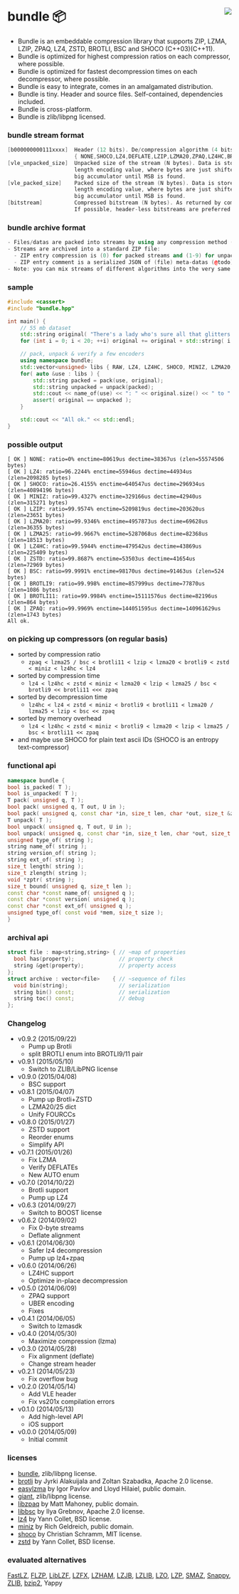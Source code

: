 # bundle :package: <a href="https://travis-ci.org/r-lyeh/bundle"><img src="https://api.travis-ci.org/r-lyeh/bundle.svg?branch=master" align="right" /></a>

- Bundle is an embeddable compression library that supports ZIP, LZMA, LZIP, ZPAQ, LZ4, ZSTD, BROTLI, BSC and SHOCO (C++03)(C++11).
- Bundle is optimized for highest compression ratios on each compressor, where possible.
- Bundle is optimized for fastest decompression times on each decompressor, where possible.
- Bundle is easy to integrate, comes in an amalgamated distribution.
- Bundle is tiny. Header and source files. Self-contained, dependencies included.
- Bundle is cross-platform.
- Bundle is zlib/libpng licensed.

### bundle stream format
```c++
[b000000000111xxxx]  Header (12 bits). De/compression algorithm (4 bits)
                     { NONE,SHOCO,LZ4,DEFLATE,LZIP,LZMA20,ZPAQ,LZ4HC,BROTLI9,ZSTD,LZMA25,BSC,BROTLI11 }.
[vle_unpacked_size]  Unpacked size of the stream (N bytes). Data is stored in a variable
                     length encoding value, where bytes are just shifted and added into a
                     big accumulator until MSB is found.
[vle_packed_size]    Packed size of the stream (N bytes). Data is stored in a variable
                     length encoding value, where bytes are just shifted and added into a
                     big accumulator until MSB is found.
[bitstream]          Compressed bitstream (N bytes). As returned by compressor.
                     If possible, header-less bitstreams are preferred.
```

### bundle archive format
```c++
- Files/datas are packed into streams by using any compression method (see above)
- Streams are archived into a standard ZIP file:
  - ZIP entry compression is (0) for packed streams and (1-9) for unpacked streams.
  - ZIP entry comment is a serialized JSON of (file) meta-datas (@todo).
- Note: you can mix streams of different algorithms into the very same ZIP archive.
```

### sample
```c++
#include <cassert>
#include "bundle.hpp"

int main() {
    // 55 mb dataset
    std::string original( "There's a lady who's sure all that glitters is gold" );
    for (int i = 0; i < 20; ++i) original += original + std::string( i + 1, 32 + i );

    // pack, unpack & verify a few encoders
    using namespace bundle;
    std::vector<unsigned> libs { RAW, LZ4, LZ4HC, SHOCO, MINIZ, LZMA20, LZIP, LZMA25, BROTLI9, BROTLI11, ZSTD, BSC };
    for( auto &use : libs ) {
        std::string packed = pack(use, original);
        std::string unpacked = unpack(packed);
        std::cout << name_of(use) << ": " << original.size() << " to " << packed.size() << " bytes" << std::endl;
        assert( original == unpacked );
    }

    std::cout << "All ok." << std::endl;
}
```

### possible output
```
[ OK ] NONE: ratio=0% enctime=80619us dectime=38367us (zlen=55574506 bytes)
[ OK ] LZ4: ratio=96.2244% enctime=55946us dectime=44934us (zlen=2098285 bytes)
[ OK ] SHOCO: ratio=26.4155% enctime=640547us dectime=296934us (zlen=40894196 bytes)
[ OK ] MINIZ: ratio=99.4327% enctime=329166us dectime=42940us (zlen=315271 bytes)
[ OK ] LZIP: ratio=99.9574% enctime=5209819us dectime=203620us (zlen=23651 bytes)
[ OK ] LZMA20: ratio=99.9346% enctime=4957873us dectime=69628us (zlen=36355 bytes)
[ OK ] LZMA25: ratio=99.9667% enctime=5287068us dectime=82368us (zlen=18513 bytes)
[ OK ] LZ4HC: ratio=99.5944% enctime=479542us dectime=43869us (zlen=225409 bytes)
[ OK ] ZSTD: ratio=99.8687% enctime=53503us dectime=41654us (zlen=72969 bytes)
[ OK ] BSC: ratio=99.9991% enctime=98170us dectime=91463us (zlen=524 bytes)
[ OK ] BROTLI9: ratio=99.998% enctime=857999us dectime=77870us (zlen=1086 bytes)
[ OK ] BROTLI11: ratio=99.9984% enctime=15111576us dectime=82196us (zlen=864 bytes)
[ OK ] ZPAQ: ratio=99.9969% enctime=144051595us dectime=140961629us (zlen=1743 bytes)
All ok.
```

### on picking up compressors (on regular basis)
- sorted by compression ratio
  - `zpaq < lzma25 / bsc < brotli11 < lzip < lzma20 < brotli9 < zstd < miniz < lz4hc < lz4`
- sorted by compression time
  - `lz4 < lz4hc < zstd < miniz < lzma20 < lzip < lzma25 / bsc < brotli9 << brotli11 <<< zpaq`
- sorted by decompression time
  - `lz4hc < lz4 < zstd < miniz < brotli9 < brotli11 < lzma20 / lzma25 < lzip < bsc << zpaq`
- sorted by memory overhead
  - `lz4 < lz4hc < zstd < miniz < brotli9 < lzma20 < lzip < lzma25 / bsc < brotli11 << zpaq`
- and maybe use SHOCO for plain text ascii IDs (SHOCO is an entropy text-compressor)

### functional api
```c++
namespace bundle {
bool is_packed( T );
bool is_unpacked( T );
T pack( unsigned q, T );
bool pack( unsigned q, T out, U in );
bool pack( unsigned q, const char *in, size_t len, char *out, size_t &zlen );
T unpack( T );
bool unpack( unsigned q, T out, U in );
bool unpack( unsigned q, const char *in, size_t len, char *out, size_t &zlen );
unsigned type_of( string );
string name_of( string );
string version_of( string );
string ext_of( string );
size_t length( string );
size_t zlength( string );
void *zptr( string );
size_t bound( unsigned q, size_t len );
const char *const name_of( unsigned q );
const char *const version( unsigned q );
const char *const ext_of( unsigned q );
unsigned type_of( const void *mem, size_t size );
}
```

### archival api
```c++
struct file : map<string,string> { // ~map of properties
  bool has(property);              // property check
  string &get(property);           // property access
};
struct archive : vector<file>    { // ~sequence of files
  void bin(string);                // serialization
  string bin() const;              // serialization
  string toc() const;              // debug
};
```

### Changelog
- v0.9.2 (2015/09/22)
  - Pump up Brotli
  - split BROTLI enum into BROTLI9/11 pair
- v0.9.1 (2015/05/10)
  - Switch to ZLIB/LibPNG license
- v0.9.0 (2015/04/08)
  - BSC support
- v0.8.1 (2015/04/07)
  - Pump up Brotli+ZSTD
  - LZMA20/25 dict
  - Unify FOURCCs
- v0.8.0 (2015/01/27)
  - ZSTD support
  - Reorder enums
  - Simplify API
- v0.7.1 (2015/01/26)
  - Fix LZMA
  - Verify DEFLATEs
  - New AUTO enum
- v0.7.0 (2014/10/22)
  - Brotli support
  - Pump up LZ4
- v0.6.3 (2014/09/27)
  - Switch to BOOST license
- v0.6.2 (2014/09/02)
  - Fix 0-byte streams
  - Deflate alignment
- v0.6.1 (2014/06/30)
  - Safer lz4 decompression
  - Pump up lz4+zpaq
- v0.6.0 (2014/06/26)
  - LZ4HC support
  - Optimize in-place decompression
- v0.5.0 (2014/06/09)
  - ZPAQ support
  - UBER encoding
  - Fixes
- v0.4.1 (2014/06/05)
  - Switch to lzmasdk
- v0.4.0 (2014/05/30)
  - Maximize compression (lzma)
- v0.3.0 (2014/05/28)
  - Fix alignment (deflate)
  - Change stream header
- v0.2.1 (2014/05/23)
  - Fix overflow bug
- v0.2.0 (2014/05/14)
  - Add VLE header
  - Fix vs201x compilation errors
- v0.1.0 (2014/05/13)
  - Add high-level API
  - iOS support
- v0.0.0 (2014/05/09)
  - Initial commit

### licenses
- [bundle](https://github.com/r-lyeh/bundle), zlib/libpng license.
- [brotli](https://github.com/google/brotli) by Jyrki Alakuijala and Zoltan Szabadka, Apache 2.0 license.
- [easylzma](https://github.com/lloyd/easylzma) by Igor Pavlov and Lloyd Hilaiel, public domain.
- [giant](https://githhub.com/r-lyeh/giant), zlib/libpng license.
- [libzpaq](https://github.com/zpaq/zpaq) by Matt Mahoney, public domain.
- [libbsc](https://github.com/IlyaGrebnov/libbsc) by Ilya Grebnov, Apache 2.0 license.
- [lz4](https://github.com/Cyan4973/lz4) by Yann Collet, BSD license.
- [miniz](https://code.google.com/p/miniz/) by Rich Geldreich, public domain.
- [shoco](https://github.com/Ed-von-Schleck/shoco) by Christian Schramm, MIT license.
- [zstd](https://github.com/Cyan4973/zstd) by Yann Collet, BSD license.

### evaluated alternatives
[FastLZ](http://fastlz.org/), [FLZP](http://cs.fit.edu/~mmahoney/compression/#flzp), [LibLZF](http://freshmeat.net/projects/liblzf), [LZFX](https://code.google.com/p/lzfx/), [LZHAM](https://code.google.com/p/lzham/), [LZJB](http://en.wikipedia.org/wiki/LZJB), [LZLIB](http://www.nongnu.org/lzip/lzlib.html), [LZO](http://www.oberhumer.com/opensource/lzo/), [LZP](http://www.cbloom.com/src/index_lz.html), [SMAZ](https://github.com/antirez/smaz), [Snappy](https://code.google.com/p/snappy/), [ZLIB](http://www.zlib.net/), [bzip2](http://www.bzip2.org/), Yappy
